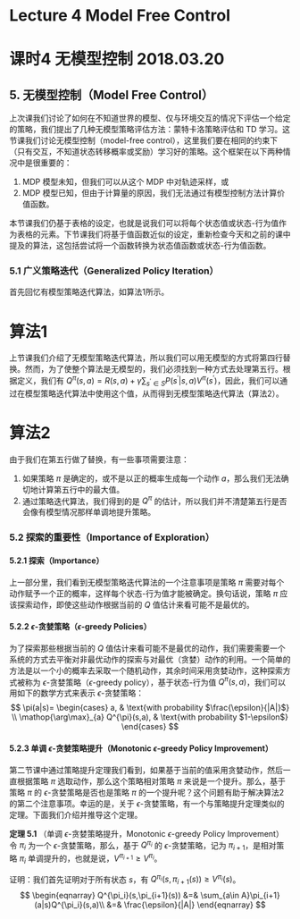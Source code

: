 # Lecture 4 Model Free Control

# 课时4 无模型控制 2018.03.20

## 5. 无模型控制（Model Free Control）

上次课我们讨论了如何在不知道世界的模型、仅与环境交互的情况下评估一个给定的策略，我们提出了几种无模型策略评估方法：蒙特卡洛策略评估和 TD 学习。这节课我们讨论无模型控制（model-free control），这里我们要在相同的约束下（只有交互，不知道状态转移概率或奖励）学习好的策略。这个框架在以下两种情况中是很重要的：
1. MDP 模型未知，但我们可以从这个 MDP 中对轨迹采样，或
2. MDP 模型已知，但由于计算量的原因，我们无法通过有模型控制方法计算价值函数。

本节课我们仍基于表格的设定，也就是说我们可以将每个状态值或状态-行为值作为表格的元素。下节课我们将基于值函数近似的设定，重新检查今天和之前的课中提及的算法，这包括尝试将一个函数转换为状态值函数或状态-行为值函数。

### 5.1 广义策略迭代（Generalized Policy Iteration）

首先回忆有模型策略迭代算法，如算法1所示。

# 算法1

上节课我们介绍了无模型策略迭代算法，所以我们可以用无模型的方式将第四行替换。然而，为了使整个算法是无模型的，我们必须找到一种方式去处理第五行。根据定义，我们有 $Q^{\pi}(s,a)=R(s,a)+\gamma \sum_{s^{'}\in S}P(s^{'}|s,a)V^{\pi}(s^{'})$，因此，我们可以通过在模型策略迭代算法中使用这个值，从而得到无模型策略迭代算法（算法2）。

# 算法2

由于我们在第五行做了替换，有一些事项需要注意：
1. 如果策略 $\pi$ 是确定的，或不是以正的概率生成每一个动作 $a$，那么我们无法确切地计算第五行中的最大值。
2. 通过策略迭代算法，我们得到的是 $Q^{\pi}$ 的估计，所以我们并不清楚第五行是否会像有模型情况那样单调地提升策略。

### 5.2 探索的重要性（Importance of Exploration）

#### 5.2.1 探索（Importance）

上一部分里，我们看到无模型策略迭代算法的一个注意事项是策略 $\pi$ 需要对每个动作赋予一个正的概率，这样每个状态-行为值才能被确定。换句话说，策略 $\pi$ 应该探索动作，即使这些动作根据当前的 $Q$ 值估计来看可能不是最优的。

#### 5.2.2 $\epsilon$-贪婪策略（$\epsilon$-greedy Policies）

为了探索那些根据当前的 $Q$ 值估计来看可能不是最优的动作，我们需要需要一个系统的方式去平衡对非最优动作的探索与对最优（贪婪）动作的利用。一个简单的方法是以一个小的概率去采取一个随机动作，其余时间采用贪婪动作，这种探索方式被称为 $\epsilon$-贪婪策略（$\epsilon$-greedy policy），基于状态-行为值 $Q^{\pi}(s,a)$，我们可以用如下的数学方式来表示 $\epsilon$-贪婪策略：
$$
\pi(a|s)=
\begin{cases}
a, & \text{with probability $\frac{\epsilon}{|A|}$} \\
\mathop{\arg\max}_{a} Q^{\pi}(s,a), & \text{with probability $1-\epsilon$}
\end{cases}
$$

#### 5.2.3 单调 $\epsilon$-贪婪策略提升（Monotonic $\epsilon$-greedy Policy Improvement）

第二节课中通过策略提升定理我们看到，如果基于当前的值采用贪婪动作，然后一直根据策略 $\pi$ 选取动作，那么这个策略相对策略 $\pi$ 来说是一个提升。那么，基于策略 $\pi$ 的 $\epsilon$-贪婪策略是否也是策略 $\pi$ 的一个提升呢？这个问题有助于解决算法2的第二个注意事项。幸运的是，关于 $\epsilon$-贪婪策略，有一个与策略提升定理类似的定理。下面我们介绍并推导这个定理。

**定理 5.1** （单调 $\epsilon$-贪婪策略提升，Monotonic $\epsilon$-greedy Policy Improvement）令 $\pi_i$ 为一个 $\epsilon$-贪婪策略，那么，基于 $Q^{\pi_i}$ 的 $\epsilon$-贪婪策略，记为 $\pi_{i+1}$，是相对策略 $\pi_i$ 单调提升的，也就是说，$V^{\pi_{i+1}}\geq V^{\pi_{i}}$。

证明：我们首先证明对于所有状态 $s$，有 $Q^{\pi_i}(s,\pi_{i+1}(s)) \geq V^{\pi_{i}}(s)$。
$$
\begin{eqnarray}
Q^{\pi_i}(s,\pi_{i+1}(s)) &=& \sum_{a\in A}\pi_{i+1}(a|s)Q^{\pi_i}(s,a)\\
&=& \frac{\epsilon}{|A|}
\end{eqnarray}
$$